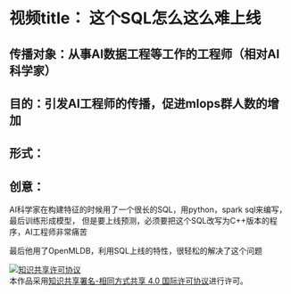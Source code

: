# 视频title： 这个SQL怎么这么难上线


## 传播对象：从事AI数据工程等工作的工程师（相对AI科学家）


## 目的：引发AI工程师的传播，促进mlops群人数的增加

## 形式：

## 创意： 

AI科学家在构建特征的时候用了一个很长的SQL，用python，spark sql来编写，最后训练形成模型，
但是要上线预测，必须要把这个SQL改写为C++版本的程序，AI工程师非常痛苦

最后他用了OpenMLDB，利用SQL上线的特性，很轻松的解决了这个问题


<a rel="license" href="http://creativecommons.org/licenses/by-sa/4.0/"><img alt="知识共享许可协议" style="border-width:0" src="https://i.creativecommons.org/l/by-sa/4.0/88x31.png" /></a><br />本作品采用<a rel="license" href="http://creativecommons.org/licenses/by-sa/4.0/">知识共享署名-相同方式共享 4.0 国际许可协议</a>进行许可。

